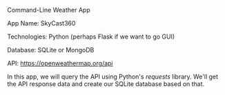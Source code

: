 
Command-Line Weather App

App Name: SkyCast360

Technologies: Python (perhaps Flask if we want to go GUI)

Database: SQLite or MongoDB

API: https://openweathermap.org/api

In this app, we will query the API using Python's _requests_ library. 
We'll get the API response data and create our SQLite database based on that.


